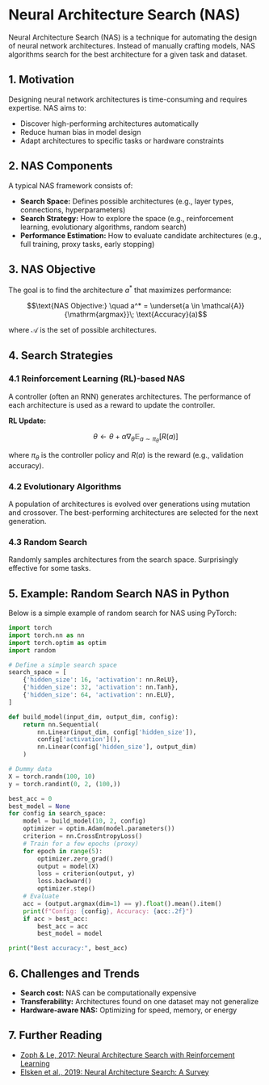 # Neural Architecture Search (NAS)

Neural Architecture Search (NAS) is a technique for automating the design of neural network architectures. Instead of manually crafting models, NAS algorithms search for the best architecture for a given task and dataset.

## 1. Motivation

Designing neural network architectures is time-consuming and requires expertise. NAS aims to:
- Discover high-performing architectures automatically
- Reduce human bias in model design
- Adapt architectures to specific tasks or hardware constraints

## 2. NAS Components

A typical NAS framework consists of:
- **Search Space:** Defines possible architectures (e.g., layer types, connections, hyperparameters)
- **Search Strategy:** How to explore the space (e.g., reinforcement learning, evolutionary algorithms, random search)
- **Performance Estimation:** How to evaluate candidate architectures (e.g., full training, proxy tasks, early stopping)

## 3. NAS Objective

The goal is to find the architecture $`a^*`$ that maximizes performance:
```math
\text{NAS Objective:} \quad a^* = \underset{a \in \mathcal{A}}{\mathrm{argmax}}\; \text{Accuracy}(a)
```
where $`\mathcal{A}`$ is the set of possible architectures.

## 4. Search Strategies

### 4.1 Reinforcement Learning (RL)-based NAS
A controller (often an RNN) generates architectures. The performance of each architecture is used as a reward to update the controller.

**RL Update:**
```math
\theta \leftarrow \theta + \alpha \nabla_\theta \mathbb{E}_{a \sim \pi_\theta}[R(a)]
```
where $`\pi_\theta`$ is the controller policy and $`R(a)`$ is the reward (e.g., validation accuracy).

### 4.2 Evolutionary Algorithms
A population of architectures is evolved over generations using mutation and crossover. The best-performing architectures are selected for the next generation.

### 4.3 Random Search
Randomly samples architectures from the search space. Surprisingly effective for some tasks.

## 5. Example: Random Search NAS in Python

Below is a simple example of random search for NAS using PyTorch:

```python
import torch
import torch.nn as nn
import torch.optim as optim
import random

# Define a simple search space
search_space = [
    {'hidden_size': 16, 'activation': nn.ReLU},
    {'hidden_size': 32, 'activation': nn.Tanh},
    {'hidden_size': 64, 'activation': nn.ELU},
]

def build_model(input_dim, output_dim, config):
    return nn.Sequential(
        nn.Linear(input_dim, config['hidden_size']),
        config['activation'](),
        nn.Linear(config['hidden_size'], output_dim)
    )

# Dummy data
X = torch.randn(100, 10)
y = torch.randint(0, 2, (100,))

best_acc = 0
best_model = None
for config in search_space:
    model = build_model(10, 2, config)
    optimizer = optim.Adam(model.parameters())
    criterion = nn.CrossEntropyLoss()
    # Train for a few epochs (proxy)
    for epoch in range(5):
        optimizer.zero_grad()
        output = model(X)
        loss = criterion(output, y)
        loss.backward()
        optimizer.step()
    # Evaluate
    acc = (output.argmax(dim=1) == y).float().mean().item()
    print(f"Config: {config}, Accuracy: {acc:.2f}")
    if acc > best_acc:
        best_acc = acc
        best_model = model

print("Best accuracy:", best_acc)
```

## 6. Challenges and Trends
- **Search cost:** NAS can be computationally expensive
- **Transferability:** Architectures found on one dataset may not generalize
- **Hardware-aware NAS:** Optimizing for speed, memory, or energy

## 7. Further Reading
- [Zoph & Le, 2017: Neural Architecture Search with Reinforcement Learning](https://arxiv.org/abs/1611.01578)
- [Elsken et al., 2019: Neural Architecture Search: A Survey](https://arxiv.org/abs/1808.05377) 